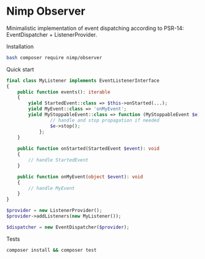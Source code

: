 # Nimp Observer

Minimalistic implementation of event dispatching according to PSR-14: EventDispatcher + ListenerProvider.

Installation

```BASH
bash composer require nimp/observer
```

Quick start

```PHP
final class MyListener implements EventListenerInterface
{
    public function events(): iterable
    {
        yield StartedEvent::class => $this->onStarted(...);
        yield MyEvent::class => 'onMyEvent';
        yield MyStoppableEvent::class => function (MyStoppableEvent $e): void {
                // handle and stop propagation if needed
                $e->stop();
            };
    }
    
    public function onStarted(StartedEvent $event): void
    {
        // handle StartedEvent
    }

    public function onMyEvent(object $event): void
    {
        // handle MyEvent
    }
}

$provider = new ListenerProvider();
$provider->addListeners(new MyListener());

$dispatcher = new EventDispatcher($provider);
```

Tests
```BASH
composer install && composer test
```
